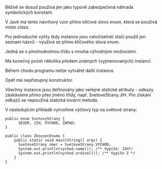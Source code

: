 Běžně se dosud používá jen jako typově zabezpečená náhrada symbolických konstant.

V Javě má tento návrhový vzor přímo klíčové slovo _enum_, která se používá místo _class_.

Pro jednoduché výčty (kdy instance jsou celočíselné) stačí použít jen seznam názvů - využívá se přímo klíčového slova _enum_.

Jedná se o plnohodnotnou třídu s mnoha výhodnými možnostmi.

Má konečný počet několika předem známých (vyjmenovaných) instancí.

Během chodu programu nelze vytvářet další instance.

Opět má nepřístupný konstruktor.

Všechny instance jsou definovány jako veřejné statické atributy - odkazy záskáváme přímo přes jméno třídy, např. SvetoveStrany.JIH. Pro získání odkazů se nepoužívá statická tovární metoda.

V následujícím příkladě vytvoříme výčtový typ na světové strany:

```
public enum SvetovyStrany {
      SEVER, JIH, VYCHOD, ZAPAD;
}

public class ZkousecEnumu {
    public static void main(String[] args) {
      SvetoveStrany smer = SvetoveStrany.VYCHOD;
      System.out.println(vychod.name()); /** Vypíše: JIH*/
      System.out.println(vychod.ordinal()); /** Vypíše 2 */
    }
}

```